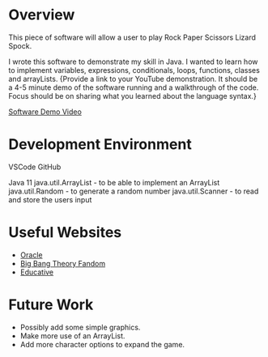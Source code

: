 # Overview
This piece of software will allow a user to play Rock Paper Scissors Lizard Spock.

I wrote this software to demonstrate my skill in Java. I wanted to learn how to implement variables, expressions, conditionals, loops, functions, classes and arrayLists. 
{Provide a link to your YouTube demonstration.  It should be a 4-5 minute demo of the software running and a walkthrough of the code.  Focus should be on sharing what you learned about the language syntax.}

[Software Demo Video](http://youtube.link.goes.here)

# Development Environment


VSCode
GitHub

Java 11
java.util.ArrayList - to be able to implement an ArrayList
java.util.Random    - to generate a random number
java.util.Scanner   - to read and store the  users input

# Useful Websites

* [Oracle](https://www.oracle.com/java/technologies/javase-jdk11-downloads.html)
* [Big Bang Theory Fandom](https://bigbangtheory.fandom.com/wiki/Rock,_Paper,_Scissors,_Lizard,_Spock)
* [Educative](https://www.educative.io/edpresso/how-to-generate-random-numbers-in-java)

# Future Work
* Possibly add some simple graphics.
* Make more use of an ArrayList.
* Add more character options to expand the game.
